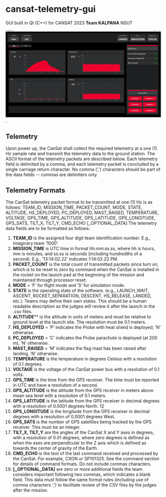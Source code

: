 # cansat-telemetry-gui
GUI built in Qt (C++) for CANSAT 2023
**Team KALPANA**
NSUT

![UI photo](home.jpeg "cangui").

## Telemetry
Upon power up, the CanSat shall collect the required telemetry at a one (1) Hz sample rate
and transmit the telemetry data to the ground station.
The ASCII format of the telemetry packets are described below. Each telemetry field is
delimited by a comma, and each telemetry packet is concluded by a single carriage return
character. No comma (‘,’) characters should be part of the data fields -- commas are
delimiters only.

## Telemetry Formats

The CanSat telemetry packet format to be transmitted at one (1) Hz is as follows:
TEAM_ID, MISSION_TIME, PACKET_COUNT, MODE, STATE, ALTITUDE,
HS_DEPLOYED, PC_DEPLOYED, MAST_RAISED, TEMPERATURE, VOLTAGE,
GPS_TIME, GPS_ALTITUDE, GPS_LATITUDE, GPS_LONGITUDE, GPS_SATS,
TILT_X, TILT_Y, CMD_ECHO [,,OPTIONAL_DATA]
The telemetry data fields are to be formatted as follows:
1. **TEAM_ID** is the assigned four digit team identification number. E.g., imaginary team
‘1000’.
2. **MISSION_TIME** is UTC time in format hh:mm:ss.ss, where hh is hours, mm is
minutes, and ss.ss is seconds (including hundredths of a second). E.g., ‘13:14:02.22’
indicates 1:14:02.22 PM.
3. **PACKET_COUNT** is the total count of transmitted packets since turn on, which is to be
reset to zero by command when the CanSat is installed in the rocket on the launch pad
at the beginning of the mission and maintained through processor reset.
4. **MODE** = ‘F’ for flight mode and ‘S’ for simulation mode.
5. **STATE** is the operating state of the software. (e.g., LAUNCH_WAIT, ASCENT,
ROCKET_SEPARATION, DESCENT, HS_RELEASE, LANDED, etc.). Teams may
define their own states. This should be a human readable description as the judges
will review it after the launch in the .csv files.
6. **ALTITUDE**** is the altitude in units of meters and must be relative to ground level at the
launch site. The resolution must be 0.1 meters.
7. **HS_DEPLOYED** = ‘P’ indicates the Probe with heat shield is deployed, ‘N’ otherwise.
8. **PC_DEPLOYED** = ‘C’ indicates the Probe parachute is deployed (at 200 m), ‘N’ otherwise.
9. **MAST_RAISED** = ‘M’ indicates the flag mast has been raised after landing, ‘N’ otherwise.
10. **TEMPERATURE** is the temperature in degrees Celsius with a resolution of 0.1
degrees.
11. **VOLTAGE** is the voltage of the CanSat power bus with a resolution of 0.1 volts.
12. **GPS_TIME** is the time from the GPS receiver. The time must be reported in UTC and
have a resolution of a second.
13. **GPS_ALTITUDE** is the altitude from the GPS receiver in meters above mean sea
level with a resolution of 0.1 meters.
14. **GPS_LATITUDE** is the latitude from the GPS receiver in decimal degrees with a
resolution of 0.0001 degrees North.
12
15. **GPS_LONGITUDE** is the longitude from the GPS receiver in decimal degrees with a
resolution of 0.0001 degrees West.
16. **GPS_SATS** is the number of GPS satellites being tracked by the GPS receiver. This
must be an integer.
17. **TILT_X, TILT_Y** are the angles of the CanSat X and Y axes in degrees, with a
resolution of 0.01 degrees, where zero degrees is defined as when the axes are
perpendicular to the Z axis which is defined as towards the center of gravity of the
Earth.
18. **CMD_ECHO** is the text of the last command received and processed by the CanSat.
For example, CXON or SP101325. See the command section for details of command
formats. Do not include commas characters.
19. **[,,OPTIONAL_DATA]** are zero or more additional fields the team considers important
following two commas, which indicates a blank field. This data must follow the same
format rules (including use of comma characters ‘,’) to facilitate review of the CSV files
by the judges after the mission.

